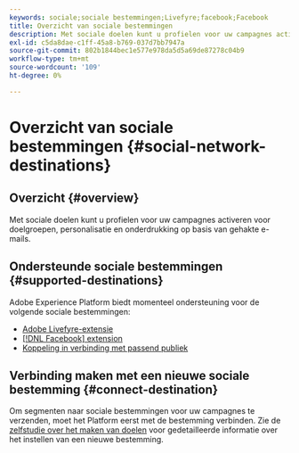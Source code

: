 ```yaml
---
keywords: sociale;sociale bestemmingen;Livefyre;facebook;Facebook
title: Overzicht van sociale bestemmingen
description: Met sociale doelen kunt u profielen voor uw campagnes activeren voor doelgroepen, personalisatie en onderdrukking op basis van gehakte e-mails.
exl-id: c5da8dae-c1ff-45a8-b769-037d7bb7947a
source-git-commit: 802b1844bec1e577e978da5d5a69de87278c04b9
workflow-type: tm+mt
source-wordcount: '109'
ht-degree: 0%

---
```


# Overzicht van sociale bestemmingen {#social-network-destinations}

## Overzicht {#overview}

Met sociale doelen kunt u profielen voor uw campagnes activeren voor doelgroepen, personalisatie en onderdrukking op basis van gehakte e-mails.

## Ondersteunde sociale bestemmingen {#supported-destinations}

Adobe Experience Platform biedt momenteel ondersteuning voor de volgende sociale bestemmingen:

* [Adobe Livefyre-extensie](adobe-livefyre.md)
* [[!DNL Facebook] extension](facebook.md)
* [Koppeling in verbinding met passend publiek](linkedin.md)

## Verbinding maken met een nieuwe sociale bestemming {#connect-destination}

Om segmenten naar sociale bestemmingen voor uw campagnes te verzenden, moet het Platform eerst met de bestemming verbinden. Zie de [zelfstudie over het maken van doelen](../../ui/connect-destination.md) voor gedetailleerde informatie over het instellen van een nieuwe bestemming.